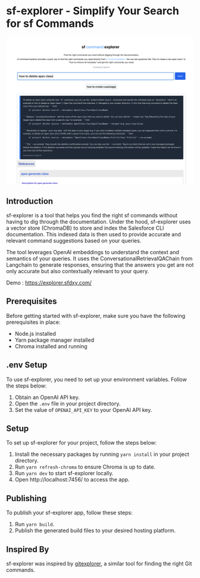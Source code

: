 # sf-explorer - Simplify Your Search for sf Commands

![home.png](/screenshots/home.png)

## Introduction

sf-explorer is a tool that helps you find the right sf commands without having to dig through the documentation. Under the hood, sf-explorer uses a vector store (ChromaDB) to store and index the Salesforce CLI documentation. This indexed data is then used to provide accurate and relevant command suggestions based on your queries.

The tool leverages OpenAI embeddings to understand the context and semantics of your queries. It uses the ConversationalRetrievalQAChain from Langchain to generate responses, ensuring that the answers you get are not only accurate but also contextually relevant to your query.

Demo : https://explorer.sfdxy.com/

## Prerequisites

Before getting started with sf-explorer, make sure you have the following prerequisites in place:

- Node.js installed
- Yarn package manager installed
- Chroma installed and running

## .env Setup

To use sf-explorer, you need to set up your environment variables. Follow the steps below:

1. Obtain an OpenAI API key.
2. Open the `.env` file in your project directory.
3. Set the value of `OPENAI_API_KEY` to your OpenAI API key.

## Setup

To set up sf-explorer for your project, follow the steps below:

1. Install the necessary packages by running `yarn install` in your project directory.
2. Run `yarn refresh-chroma` to ensure Chroma is up to date.
3. Run `yarn dev` to start sf-explorer locally.
4. Open http://localhost:7456/ to access the app.

## Publishing

To publish your sf-explorer app, follow these steps:

1. Run `yarn build`.
2. Publish the generated build files to your desired hosting platform.

## Inspired By
sf-explorer was inspired by [gitexplorer](https://github.com/summitech/gitexplorer), a similar tool for finding the right Git commands.
